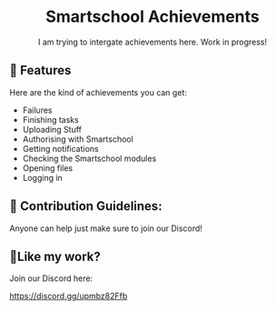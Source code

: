 <h1 align="center" id="title">Smartschool Achievements</h1>

<p align=center id="description">I am trying to intergate achievements here. Work in progress!</p>


  
  
<h2>🧐 Features</h2>

Here are the kind of achievements you can get:

*   Failures
*   Finishing tasks
*   Uploading Stuff
*   Authorising with Smartschool
*   Getting notifications
*   Checking the Smartschool modules
*   Opening files
*   Logging in

<h2>🍰 Contribution Guidelines:</h2>

Anyone can help just make sure to join our Discord!

<h2>💖Like my work?</h2>

Join our Discord here:<p>https://discord.gg/upmbz82Ffb</p>